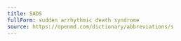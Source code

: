 ```yaml
---
title: SADS
fullForm: sudden arrhythmic death syndrome
source: https://openmd.com/dictionary/abbreviations/s
---
```

